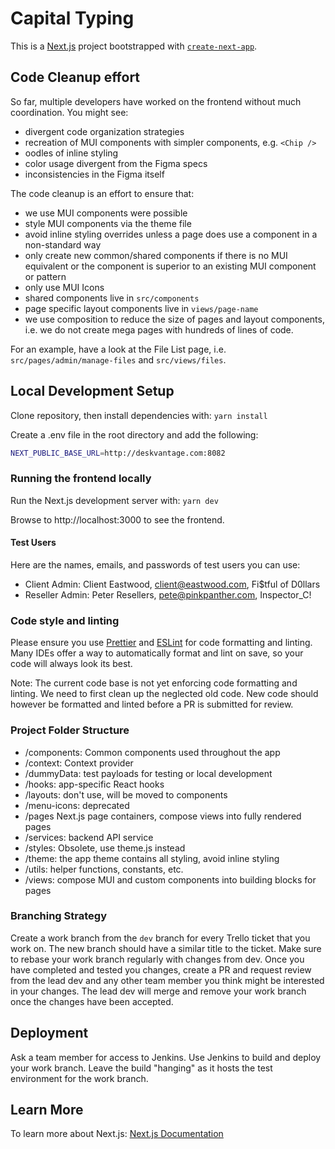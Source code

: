 # Capital Typing

This is a [Next.js](https://nextjs.org) project bootstrapped with [`create-next-app`](https://nextjs.org/docs/pages/api-reference/create-next-app).

## Code Cleanup effort

So far, multiple developers have worked on the frontend without much coordination. You might see:

- divergent code organization strategies
- recreation of MUI components with simpler components, e.g. `<Chip />`
- oodles of inline styling
- color usage divergent from the Figma specs
- inconsistencies in the Figma itself

The code cleanup is an effort to ensure that:

- we use MUI components were possible
- style MUI components via the theme file
- avoid inline styling overrides unless a page does use a component in a non-standard way
- only create new common/shared components if there is no MUI equivalent or the component is superior to an existing MUI component or pattern
- only use MUI Icons
- shared components live in `src/components`
- page specific layout components live in `views/page-name`
- we use composition to reduce the size of pages and layout components, i.e. we do not create mega pages with hundreds of lines of code.

For an example, have a look at the File List page, i.e. `src/pages/admin/manage-files` and `src/views/files`.

## Local Development Setup

Clone repository, then install dependencies with: `yarn install`

Create a .env file in the root directory and add the following:

```bash
NEXT_PUBLIC_BASE_URL=http://deskvantage.com:8082
```

### Running the frontend locally

Run the Next.js development server with: `yarn dev`

Browse to http://localhost:3000 to see the frontend.

#### Test Users

Here are the names, emails, and passwords of test users you can use:

- Client Admin: Client Eastwood, client@eastwood.com, Fi$tful of D0llars
- Reseller Admin: Peter Resellers, pete@pinkpanther.com, Inspector_C!

### Code style and linting

Please ensure you use [Prettier](https://prettier.io/) and [ESLint](https://eslint.org/) for code formatting and linting.
Many IDEs offer a way to automatically format and lint on save, so your code will always look its best.

Note: The current code base is not yet enforcing code formatting and linting. We need to first clean up the neglected old code.
New code should however be formatted and linted before a PR is submitted for review.

### Project Folder Structure

- /components: Common components used throughout the app
- /context: Context provider
- /dummyData: test payloads for testing or local development
- /hooks: app-specific React hooks
- /layouts: don't use, will be moved to components
- /menu-icons: deprecated
- /pages Next.js page containers, compose views into fully rendered pages
- /services: backend API service
- /styles: Obsolete, use theme.js instead
- /theme: the app theme contains all styling, avoid inline styling
- /utils: helper functions, constants, etc.
- /views: compose MUI and custom components into building blocks for pages

### Branching Strategy

Create a work branch from the `dev` branch for every Trello ticket that you work on.
The new branch should have a similar title to the ticket.
Make sure to rebase your work branch regularly with changes from dev.
Once you have completed and tested you changes, create a PR and request review from the lead dev and any other team member you think might be interested in your changes.
The lead dev will merge and remove your work branch once the changes have been accepted.

## Deployment

Ask a team member for access to Jenkins.
Use Jenkins to build and deploy your work branch.
Leave the build "hanging" as it hosts the test environment for the work branch.

## Learn More

To learn more about Next.js: [Next.js Documentation](https://nextjs.org/docs)
